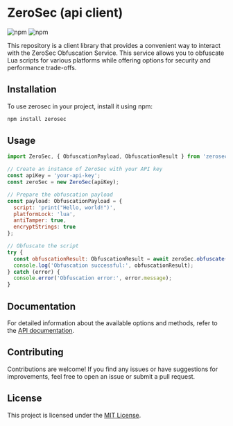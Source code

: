 # ZeroSec (api client)

![npm](https://img.shields.io/npm/v/zerosec?style=flat-square)
![npm](https://img.shields.io/npm/dt/zerosec?style=flat-square)

This repository is a client library that provides a convenient way to interact with the ZeroSec Obfuscation Service. This service allows you to obfuscate Lua scripts for various platforms while offering options for security and performance trade-offs.

## Installation

To use zerosec in your project, install it using npm:

```bash
npm install zerosec
```

## Usage

```javascript
import ZeroSec, { ObfuscationPayload, ObfuscationResult } from 'zerosec';

// Create an instance of ZeroSec with your API key
const apiKey = 'your-api-key';
const zeroSec = new ZeroSec(apiKey);

// Prepare the obfuscation payload
const payload: ObfuscationPayload = {
  script: 'print("Hello, world!")',
  platformLock: 'lua',
  antiTamper: true,
  encryptStrings: true
};

// Obfuscate the script
try {
  const obfuscationResult: ObfuscationResult = await zeroSec.obfuscate(payload);
  console.log('Obfuscation successful:', obfuscationResult);
} catch (error) {
  console.error('Obfuscation error:', error.message);
}
```

## Documentation

For detailed information about the available options and methods, refer to the [API documentation](https://docs.zero.sex/).

## Contributing

Contributions are welcome! If you find any issues or have suggestions for improvements, feel free to open an issue or submit a pull request.

## License

This project is licensed under the [MIT License](LICENSE).